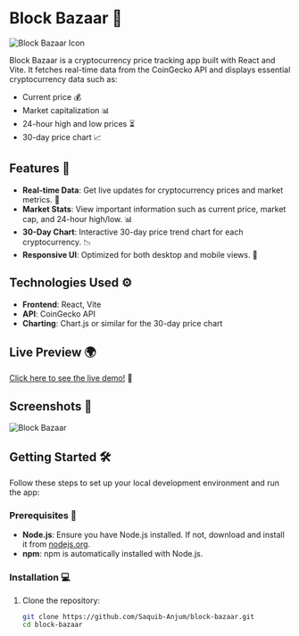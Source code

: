 # Block Bazaar 🚀

![Block Bazaar Icon](https://github.com/Saquib-Anjum/block-bazaar/raw/main/path_to_icon.png)

Block Bazaar is a cryptocurrency price tracking app built with React and Vite. It fetches real-time data from the CoinGecko API and displays essential cryptocurrency data such as:

- Current price 💰
- Market capitalization 📊
- 24-hour high and low prices ⏳
- 30-day price chart 📈

## Features 🌟

- **Real-time Data**: Get live updates for cryptocurrency prices and market metrics. 🔄
- **Market Stats**: View important information such as current price, market cap, and 24-hour high/low. 📊
- **30-Day Chart**: Interactive 30-day price trend chart for each cryptocurrency. 📉
- **Responsive UI**: Optimized for both desktop and mobile views. 📱

## Technologies Used ⚙️

- **Frontend**: React, Vite
- **API**: CoinGecko API
- **Charting**: Chart.js or similar for the 30-day price chart

## Live Preview 🌍

[Click here to see the live demo!](https://block-bazaar.vercel.app/) 🎉

## Screenshots 📸

![Block Bazaar](path_to_image_or_gif.png)

## Getting Started 🛠️

Follow these steps to set up your local development environment and run the app:

### Prerequisites 📝

- **Node.js**: Ensure you have Node.js installed. If not, download and install it from [nodejs.org](https://nodejs.org/).
- **npm**: npm is automatically installed with Node.js.

### Installation 💻

1. Clone the repository:

   ```bash
   git clone https://github.com/Saquib-Anjum/block-bazaar.git
   cd block-bazaar

